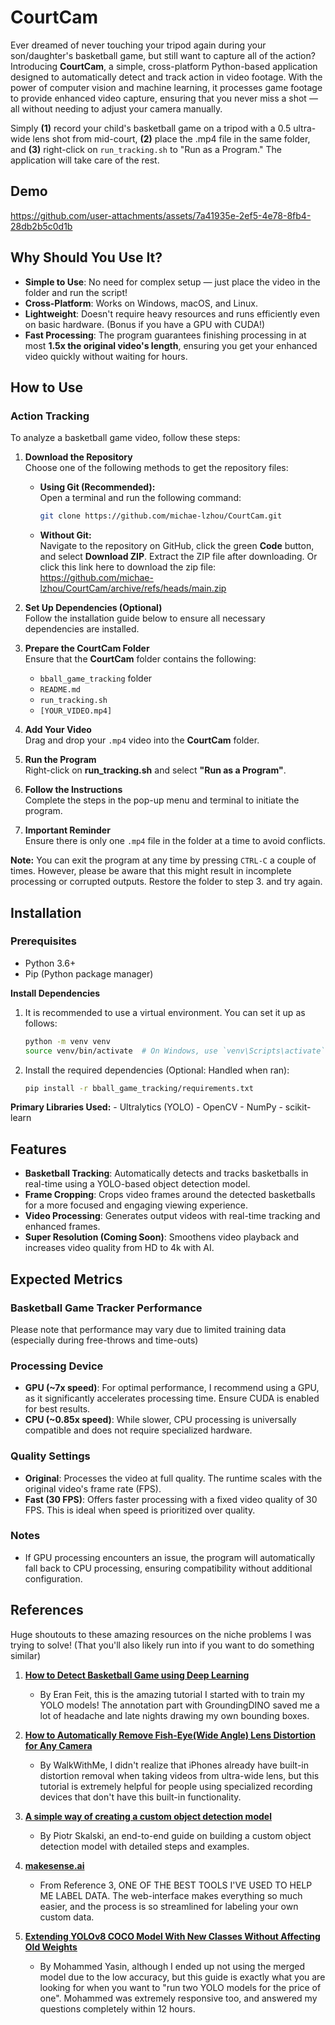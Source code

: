 # CourtCam

Ever dreamed of never touching your tripod again during your son/daughter's basketball game, but still want to capture all of the action? Introducing **CourtCam**, a simple, cross-platform Python-based application designed to automatically detect and track action in video footage. With the power of computer vision and machine learning, it processes game footage to provide enhanced video capture, ensuring that you never miss a shot — all without needing to adjust your camera manually.

Simply **(1)** record your child's basketball game on a tripod with a 0.5 ultra-wide lens shot from mid-court, **(2)** place the .mp4 file in the same folder, and **(3)** right-click on `run_tracking.sh` to "Run as a Program." The application will take care of the rest.

## Demo


https://github.com/user-attachments/assets/7a41935e-2ef5-4e78-8fb4-28db2b5c0d1b



## Why Should You Use It?

- **Simple to Use**: No need for complex setup — just place the video in the folder and run the script!
- **Cross-Platform**: Works on Windows, macOS, and Linux.
- **Lightweight**: Doesn't require heavy resources and runs efficiently even on basic hardware. (Bonus if you have a GPU with CUDA!)
- **Fast Processing**: The program guarantees finishing processing in at most **1.5x the original video's length**, ensuring you get your enhanced video quickly without waiting for hours.

## How to Use

### Action Tracking

To analyze a basketball game video, follow these steps:

1. **Download the Repository**  
   Choose one of the following methods to get the repository files:  

   - **Using Git (Recommended):**  
     Open a terminal and run the following command:  
     ```bash
     git clone https://github.com/michae-lzhou/CourtCam.git
     ```  

   - **Without Git:**  
     Navigate to the repository on GitHub, click the green **Code** button, and select **Download ZIP**. Extract the ZIP file after downloading.
     Or click this link here to download the zip file: https://github.com/michae-lzhou/CourtCam/archive/refs/heads/main.zip
    
2. **Set Up Dependencies (Optional)**  
   Follow the installation guide below to ensure all necessary dependencies are installed.  

3. **Prepare the CourtCam Folder**  
   Ensure that the **CourtCam** folder contains the following:  
   - `bball_game_tracking` folder
   - `README.md`
   - `run_tracking.sh`  
   - `[YOUR_VIDEO.mp4]`  

4. **Add Your Video**  
   Drag and drop your `.mp4` video into the **CourtCam** folder.  

5. **Run the Program**  
   Right-click on **run_tracking.sh** and select **"Run as a Program"**.  

6. **Follow the Instructions**  
   Complete the steps in the pop-up menu and terminal to initiate the program.  

7. **Important Reminder**  
   Ensure there is only one `.mp4` file in the folder at a time to avoid conflicts.  

**Note:** You can exit the program at any time by pressing `CTRL-C` a couple of times. However, please be aware that this might result in incomplete processing or corrupted outputs. Restore the folder to step 3. and try again.

## Installation

### Prerequisites

- Python 3.6+
- Pip (Python package manager)

**Install Dependencies**
1.  It is recommended to use a virtual environment. You can set it up as follows:
    ```bash
    python -m venv venv
    source venv/bin/activate  # On Windows, use `venv\Scripts\activate`
    ```

 2. Install the required dependencies (Optional: Handled when ran):
    ```bash
    pip install -r bball_game_tracking/requirements.txt
    ```

**Primary Libraries Used:**
    - Ultralytics (YOLO)
    - OpenCV
    - NumPy
    - scikit-learn

## Features

- **Basketball Tracking**: Automatically detects and tracks basketballs in real-time using a YOLO-based object detection model.
- **Frame Cropping**: Crops video frames around the detected basketballs for a more focused and engaging viewing experience.
- **Video Processing**: Generates output videos with real-time tracking and enhanced frames.
- **Super Resolution (Coming Soon)**: Smoothens video playback and increases video quality from HD to 4k with AI.

## Expected Metrics

### Basketball Game Tracker Performance

Please note that performance may vary due to limited training data (especially during free-throws and time-outs)

### Processing Device

- **GPU (~7x speed)**: For optimal performance, I recommend using a GPU, as it significantly accelerates processing time. Ensure CUDA is enabled for best results.
- **CPU (~0.85x speed)**: While slower, CPU processing is universally compatible and does not require specialized hardware.

### Quality Settings

- **Original**: Processes the video at full quality. The runtime scales with the original video's frame rate (FPS).
- **Fast (30 FPS)**: Offers faster processing with a fixed video quality of 30 FPS. This is ideal when speed is prioritized over quality.

### Notes
- If GPU processing encounters an issue, the program will automatically fall back to CPU processing, ensuring compatibility without additional configuration.


## References
Huge shoutouts to these amazing resources on the niche problems I was trying to solve! (That you'll also likely run into if you want to do something similar)

1. **[How to Detect Basketball Game using Deep Learning](https://www.youtube.com/watch?v=i8k8YP0oy00)**
   - By Eran Feit, this is the amazing tutorial I started with to train my YOLO models! The annotation part with GroundingDINO saved me a lot of headache and late nights drawing my own bounding boxes.

2. **[How to Automatically Remove Fish-Eye(Wide Angle) Lens Distortion for Any Camera](https://www.youtube.com/watch?v=MAoQqhcKKAo)**
   - By WalkWithMe, I didn't realize that iPhones already have built-in distortion removal when taking videos from ultra-wide lens, but this tutorial is extremely helpful for people using specialized recording devices that don't have this built-in functionality.

3. **[A simple way of creating a custom object detection model](https://towardsdatascience.com/chess-rolls-or-basketball-lets-create-a-custom-object-detection-model-ef53028eac7d)**
   - By Piotr Skalski, an end-to-end guide on building a custom object detection model with detailed steps and examples.

4. **[makesense.ai](https://www.makesense.ai/)**
   - From Reference 3, ONE OF THE BEST TOOLS I'VE USED TO HELP ME LABEL DATA. The web-interface makes everything so much easier, and the process is so streamlined for labeling your own custom data.
  
5. **[Extending YOLOv8 COCO Model With New Classes Without Affecting Old Weights](https://y-t-g.github.io/tutorials/yolov8n-add-classes/)**
   - By Mohammed Yasin, although I ended up not using the merged model due to the low accuracy, but this guide is exactly what you are looking for when you want to "run two YOLO models for the price of one". Mohammed was extremely responsive too, and answered my questions completely within 12 hours.
